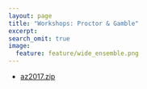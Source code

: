 ```yaml
---
layout: page
title: "Workshops: Proctor & Gamble"
excerpt:
search_omit: true
image:
  feature: feature/wide_ensemble.png
---
```


- [az2017.zip](/workshops/pg2017/pg2017.zip)
